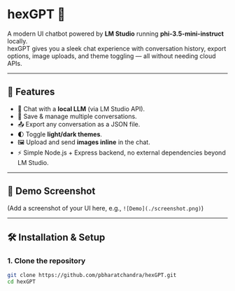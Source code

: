 # hexGPT 🤖

A modern UI chatbot powered by **LM Studio** running **phi-3.5-mini-instruct** locally.  
hexGPT gives you a sleek chat experience with conversation history, export options, image uploads, and theme toggling — all without needing cloud APIs.

---

## 🚀 Features

- 💬 Chat with a **local LLM** (via LM Studio API).
- 📝 Save & manage multiple conversations.
- 📤 Export any conversation as a JSON file.
- 🌓 Toggle **light/dark themes**.
- 🖼️ Upload and send **images inline** in the chat.
- ⚡ Simple Node.js + Express backend, no external dependencies beyond LM Studio.

---

## 📸 Demo Screenshot

(Add a screenshot of your UI here, e.g., `![Demo](./screenshot.png)`)

---

## 🛠️ Installation & Setup

### 1. Clone the repository
```bash
git clone https://github.com/pbharatchandra/hexGPT.git
cd hexGPT
